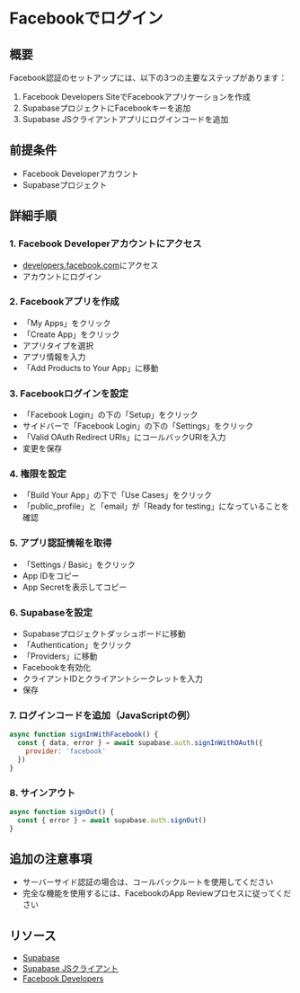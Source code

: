 # Facebookでログイン

## 概要

Facebook認証のセットアップには、以下の3つの主要なステップがあります：
1. Facebook Developers SiteでFacebookアプリケーションを作成
2. SupabaseプロジェクトにFacebookキーを追加
3. Supabase JSクライアントアプリにログインコードを追加

## 前提条件

- Facebook Developerアカウント
- Supabaseプロジェクト

## 詳細手順

### 1. Facebook Developerアカウントにアクセス

- [developers.facebook.com](https://developers.facebook.com)にアクセス
- アカウントにログイン

### 2. Facebookアプリを作成

- 「My Apps」をクリック
- 「Create App」をクリック
- アプリタイプを選択
- アプリ情報を入力
- 「Add Products to Your App」に移動

### 3. Facebookログインを設定

- 「Facebook Login」の下の「Setup」をクリック
- サイドバーで「Facebook Login」の下の「Settings」をクリック
- 「Valid OAuth Redirect URIs」にコールバックURIを入力
- 変更を保存

### 4. 権限を設定

- 「Build Your App」の下で「Use Cases」をクリック
- 「public_profile」と「email」が「Ready for testing」になっていることを確認

### 5. アプリ認証情報を取得

- 「Settings / Basic」をクリック
- App IDをコピー
- App Secretを表示してコピー

### 6. Supabaseを設定

- Supabaseプロジェクトダッシュボードに移動
- 「Authentication」をクリック
- 「Providers」に移動
- Facebookを有効化
- クライアントIDとクライアントシークレットを入力
- 保存

### 7. ログインコードを追加（JavaScriptの例）

```javascript
async function signInWithFacebook() {
  const { data, error } = await supabase.auth.signInWithOAuth({
    provider: 'facebook'
  })
}
```

### 8. サインアウト

```javascript
async function signOut() {
  const { error } = await supabase.auth.signOut()
}
```

## 追加の注意事項

- サーバーサイド認証の場合は、コールバックルートを使用してください
- 完全な機能を使用するには、FacebookのApp Reviewプロセスに従ってください

## リソース

- [Supabase](https://supabase.com)
- [Supabase JSクライアント](https://github.com/supabase/supabase-js)
- [Facebook Developers](https://developers.facebook.com)
